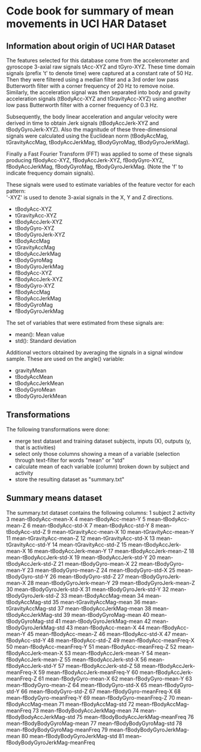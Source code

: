 # Code book for summary of mean movements in UCI HAR Dataset

## Information about origin of UCI HAR Dataset
The features selected for this database come from the accelerometer and gyroscope 3-axial raw signals tAcc-XYZ and tGyro-XYZ. These time domain signals (prefix 't' to denote time) were captured at a constant rate of 50 Hz. Then they were filtered using a median filter and a 3rd order low pass Butterworth filter with a corner frequency of 20 Hz to remove noise. Similarly, the acceleration signal was then separated into body and gravity acceleration signals (tBodyAcc-XYZ and tGravityAcc-XYZ) using another low pass Butterworth filter with a corner frequency of 0.3 Hz. 

Subsequently, the body linear acceleration and angular velocity were derived in time to obtain Jerk signals (tBodyAccJerk-XYZ and tBodyGyroJerk-XYZ). Also the magnitude of these three-dimensional signals were calculated using the Euclidean norm (tBodyAccMag, tGravityAccMag, tBodyAccJerkMag, tBodyGyroMag, tBodyGyroJerkMag). 

Finally a Fast Fourier Transform (FFT) was applied to some of these signals producing fBodyAcc-XYZ, fBodyAccJerk-XYZ, fBodyGyro-XYZ, fBodyAccJerkMag, fBodyGyroMag, fBodyGyroJerkMag. (Note the 'f' to indicate frequency domain signals). 

These signals were used to estimate variables of the feature vector for each pattern:  
'-XYZ' is used to denote 3-axial signals in the X, Y and Z directions.

- tBodyAcc-XYZ
- tGravityAcc-XYZ
- tBodyAccJerk-XYZ
- tBodyGyro-XYZ
- tBodyGyroJerk-XYZ
- tBodyAccMag
- tGravityAccMag
- tBodyAccJerkMag
- tBodyGyroMag
- tBodyGyroJerkMag
- fBodyAcc-XYZ
- fBodyAccJerk-XYZ
- fBodyGyro-XYZ
- fBodyAccMag
- fBodyAccJerkMag
- fBodyGyroMag
- fBodyGyroJerkMag

The set of variables that were estimated from these signals are: 

- mean(): Mean value
- std(): Standard deviation

Additional vectors obtained by averaging the signals in a signal window sample. These are used on the angle() variable:

- gravityMean
- tBodyAccMean
- tBodyAccJerkMean
- tBodyGyroMean
- tBodyGyroJerkMean

## Transformations
The following transformations were done:

- merge test dataset and training dataset subjects, inputs (X), outputs (y, that is activities)
- select only those columns showing a mean of a variable (selection through text-filter for words "mean" or "std"
- calculate mean of each variable (column) broken down by subject and activity
- store the resulting dataset as "summary.txt"

## Summary means dataset
The summary.txt dataset contains the following columns:
1	subject
2	activity
3	mean-tBodyAcc-mean-X
4	mean-tBodyAcc-mean-Y
5	mean-tBodyAcc-mean-Z
6	mean-tBodyAcc-std-X
7	mean-tBodyAcc-std-Y
8	mean-tBodyAcc-std-Z
9	mean-tGravityAcc-mean-X
10	mean-tGravityAcc-mean-Y
11	mean-tGravityAcc-mean-Z
12	mean-tGravityAcc-std-X
13	mean-tGravityAcc-std-Y
14	mean-tGravityAcc-std-Z
15	mean-tBodyAccJerk-mean-X
16	mean-tBodyAccJerk-mean-Y
17	mean-tBodyAccJerk-mean-Z
18	mean-tBodyAccJerk-std-X
19	mean-tBodyAccJerk-std-Y
20	mean-tBodyAccJerk-std-Z
21	mean-tBodyGyro-mean-X
22	mean-tBodyGyro-mean-Y
23	mean-tBodyGyro-mean-Z
24	mean-tBodyGyro-std-X
25	mean-tBodyGyro-std-Y
26	mean-tBodyGyro-std-Z
27	mean-tBodyGyroJerk-mean-X
28	mean-tBodyGyroJerk-mean-Y
29	mean-tBodyGyroJerk-mean-Z
30	mean-tBodyGyroJerk-std-X
31	mean-tBodyGyroJerk-std-Y
32	mean-tBodyGyroJerk-std-Z
33	mean-tBodyAccMag-mean
34	mean-tBodyAccMag-std
35	mean-tGravityAccMag-mean
36	mean-tGravityAccMag-std
37	mean-tBodyAccJerkMag-mean
38	mean-tBodyAccJerkMag-std
39	mean-tBodyGyroMag-mean
40	mean-tBodyGyroMag-std
41	mean-tBodyGyroJerkMag-mean
42	mean-tBodyGyroJerkMag-std
43	mean-fBodyAcc-mean-X
44	mean-fBodyAcc-mean-Y
45	mean-fBodyAcc-mean-Z
46	mean-fBodyAcc-std-X
47	mean-fBodyAcc-std-Y
48	mean-fBodyAcc-std-Z
49	mean-fBodyAcc-meanFreq-X
50	mean-fBodyAcc-meanFreq-Y
51	mean-fBodyAcc-meanFreq-Z
52	mean-fBodyAccJerk-mean-X
53	mean-fBodyAccJerk-mean-Y
54	mean-fBodyAccJerk-mean-Z
55	mean-fBodyAccJerk-std-X
56	mean-fBodyAccJerk-std-Y
57	mean-fBodyAccJerk-std-Z
58	mean-fBodyAccJerk-meanFreq-X
59	mean-fBodyAccJerk-meanFreq-Y
60	mean-fBodyAccJerk-meanFreq-Z
61	mean-fBodyGyro-mean-X
62	mean-fBodyGyro-mean-Y
63	mean-fBodyGyro-mean-Z
64	mean-fBodyGyro-std-X
65	mean-fBodyGyro-std-Y
66	mean-fBodyGyro-std-Z
67	mean-fBodyGyro-meanFreq-X
68	mean-fBodyGyro-meanFreq-Y
69	mean-fBodyGyro-meanFreq-Z
70	mean-fBodyAccMag-mean
71	mean-fBodyAccMag-std
72	mean-fBodyAccMag-meanFreq
73	mean-fBodyBodyAccJerkMag-mean
74	mean-fBodyBodyAccJerkMag-std
75	mean-fBodyBodyAccJerkMag-meanFreq
76	mean-fBodyBodyGyroMag-mean
77	mean-fBodyBodyGyroMag-std
78	mean-fBodyBodyGyroMag-meanFreq
79	mean-fBodyBodyGyroJerkMag-mean
80	mean-fBodyBodyGyroJerkMag-std
81	mean-fBodyBodyGyroJerkMag-meanFreq